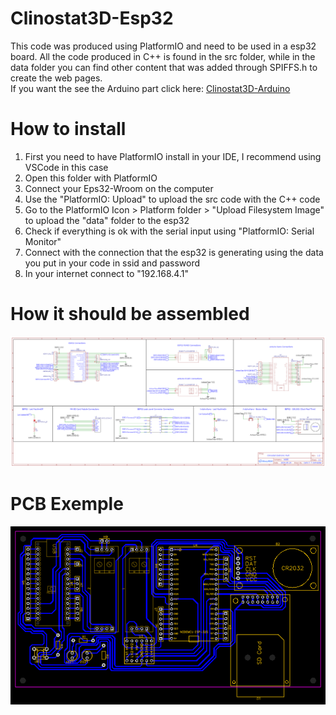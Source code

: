 # Clinostat3D-Esp32
This code was produced using PlatformIO and need to be used in a esp32 board.
All the code produced in C++ is found in the src folder, while in the data folder you can find other content that was added through SPIFFS.h to create the web pages.</br>
If you want the see the Arduino part click here: [Clinostat3D-Arduino](https://github.com/carloterzaghi/Clinostat3D-Arduino)

# How to install
1. First you need to have PlatformIO install in your IDE, I recommend using VSCode in this case
2. Open this folder with PlatformIO
3. Connect your Eps32-Wroom on the computer
4. Use the "PlatformIO: Upload" to upload the src code with the C++ code
5. Go to the PlatformIO Icon > Platform folder > "Upload Filesystem Image" to upload the "data" folder to the esp32
6. Check if everything is ok with the serial input using "PlatformIO: Serial Monitor"
7. Connect with the connection that the esp32 is generating using the data you put in your code in ssid and password
8. In your internet connect to "192.168.4.1"

# How it should be assembled
![Alt text](https://github.com/carloterzaghi/Clinostat3D-Esp32/blob/main/image2.png)

# PCB Exemple
![Alt text](https://github.com/carloterzaghi/Clinostat3D-Esp32/blob/main/PCB_Clinostat3D.png)
